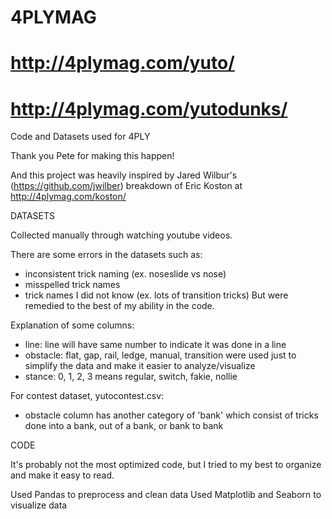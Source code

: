 # 4PLYMAG 
# http://4plymag.com/yuto/
# http://4plymag.com/yutodunks/

Code and Datasets used for 4PLY

Thank you Pete for making this happen!

And this project was heavily inspired by Jared Wilbur's (https://github.com/jwilber) breakdown of Eric Koston at http://4plymag.com/koston/

DATASETS

Collected manually through watching youtube videos.

There are some errors in the datasets such as:
- inconsistent trick naming (ex. noseslide vs nose)
- misspelled trick names
- trick names I did not know (ex. lots of transition tricks)
But were remedied to the best of my ability in the code.

Explanation of some columns: 
- line: line will have same number to indicate it was done in a line
- obstacle: flat, gap, rail, ledge, manual, transition were used just to simplify the data and make it easier to analyze/visualize
- stance: 0, 1, 2, 3 means regular, switch, fakie, nollie

For contest dataset, yutocontest.csv:
- obstacle column has another category of 'bank' which consist of tricks done into a bank, out of a bank, or bank to bank



CODE 

It's probably not the most optimized code, but I tried to my best to organize and make it easy to read. 

Used Pandas to preprocess and clean data
Used Matplotlib and Seaborn to visualize data 
